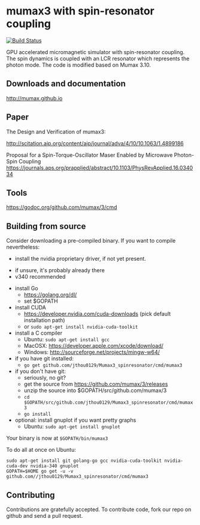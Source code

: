 mumax3 with spin-resonator coupling
======
[![Build Status](https://travis-ci.org/mumax/3.svg?branch=master)](https://travis-ci.org/mumax/3)

GPU accelerated micromagnetic simulator with spin-resonator coupling. The spin dynamics is coupled with an LCR resonator which represents the photon mode. The code is modified based on Mumax 3.10. 


Downloads and documentation
---------------------------

http://mumax.github.io


Paper
-----

The Design and Verification of mumax3:

http://scitation.aip.org/content/aip/journal/adva/4/10/10.1063/1.4899186

Proposal for a Spin-Torque-Oscillator Maser Enabled by Microwave Photon-Spin Coupling
https://journals.aps.org/prapplied/abstract/10.1103/PhysRevApplied.16.034034

Tools
-----

https://godoc.org/github.com/mumax/3/cmd


Building from source
--------------------

Consider downloading a pre-compiled binary. If you want to compile nevertheless:

  * install the nvidia proprietary driver, if not yet present.
   - if unsure, it's probably already there
   - v340 recommended
  * install Go 
    - https://golang.org/dl/
    - set $GOPATH
  * install CUDA 
    - https://developer.nvidia.com/cuda-downloads (pick default installation path)
    - or `sudo apt-get install nvidia-cuda-toolkit`
  * install a C compiler
    - Ubuntu: `sudo apt-get install gcc`
    - MacOSX: https://developer.apple.com/xcode/download/
    - Windows: http://sourceforge.net/projects/mingw-w64/
  * if you have git installed: 
    - `go get github.com/jthou0129/Mumax3_spinresonator/cmd/mumax3`
  * if you don't have git:
    - seriously, no git?
    - get the source from https://github.com/mumax/3/releases
    - unzip the source into $GOPATH/src/github.com/mumax/3
    - `cd $GOPATH/src/github.com/jthou0129/Mumax3_spinresonator/cmd/mumax3`
    - `go install`
  * optional: install gnuplot if you want pretty graphs
    - Ubuntu: `sudo apt-get install gnuplot`

Your binary is now at `$GOPATH/bin/mumax3`

To do all at once on Ubuntu:
```
sudo apt-get install git golang-go gcc nvidia-cuda-toolkit nvidia-cuda-dev nvidia-340 gnuplot
GOPATH=$HOME go get -u -v github.com//jthou0129/Mumax3_spinresonator/cmd/mumax3
```



Contributing
------------

Contributions are gratefully accepted. To contribute code, fork our repo on github and send a pull request.
